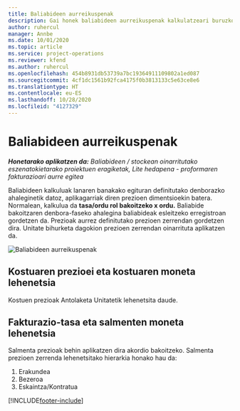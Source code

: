 ```yaml
---
title: Baliabideen aurreikuspenak
description: Gai honek baliabideen aurreikuspenak kalkulatzeari buruzko informazioa eskaintzen du Project Operations-en.
author: ruhercul
manager: Annbe
ms.date: 10/01/2020
ms.topic: article
ms.service: project-operations
ms.reviewer: kfend
ms.author: ruhercul
ms.openlocfilehash: 454b8931db53739a7bc19364911109802a1ed087
ms.sourcegitcommit: 4cf1dc1561b92fca4175f0b3813133c5e63ce8e6
ms.translationtype: HT
ms.contentlocale: eu-ES
ms.lasthandoff: 10/28/2020
ms.locfileid: "4127329"
---
```

# <a name="resource-estimates"></a>Baliabideen aurreikuspenak

_**Honetarako aplikatzen da:** Baliabideen / stockean oinarritutako eszenatokietarako proiektuen eragiketak, Lite hedapena - proformaren fakturazioari aurre egitea_

Baliabideen kalkuluak lanaren banakako egituran definitutako denborazko ahaleginetik datoz, aplikagarriak diren prezioen dimentsioekin batera. Normalean, kalkulua da **tasa/ordu rol bakoitzeko x ordu.** Baliabide bakoitzaren denbora-faseko ahalegina baliabideak esleitzeko erregistroan gordetzen da. Prezioak aurrez definitutako prezioen zerrendan gordetzen dira. Unitate bihurketa dagokion prezioen zerrendan oinarrituta aplikatzen da.

![Baliabideen aurreikuspenak](./media/navigation12.png)

## <a name="default-cost-price-and-cost-currency"></a>Kostuaren prezioei eta kostuaren moneta lehenetsia

Kostuen prezioak Antolaketa Unitatetik lehenetsita daude.

## <a name="default-bill-rate-and-sales-currency"></a>Fakturazio-tasa eta salmenten moneta lehenetsia

Salmenta prezioak behin aplikatzen dira akordio bakoitzeko. Salmenta prezioen zerrenda lehenetsitako hierarkia honako hau da:

1. Erakundea
2. Bezeroa
3. Eskaintza/Kontratua


[!INCLUDE[footer-include](../includes/footer-banner.md)]